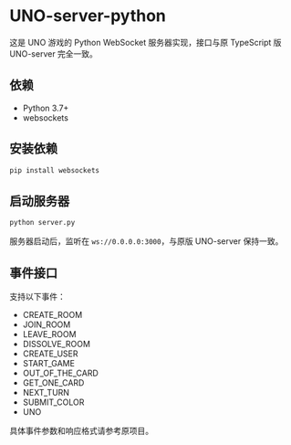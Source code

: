 # UNO-server-python

这是 UNO 游戏的 Python WebSocket 服务器实现，接口与原 TypeScript 版 UNO-server 完全一致。

## 依赖

- Python 3.7+
- websockets

## 安装依赖

```bash
pip install websockets
```

## 启动服务器

```bash
python server.py
```

服务器启动后，监听在 `ws://0.0.0.0:3000`，与原版 UNO-server 保持一致。

## 事件接口

支持以下事件：
- CREATE_ROOM
- JOIN_ROOM
- LEAVE_ROOM
- DISSOLVE_ROOM
- CREATE_USER
- START_GAME
- OUT_OF_THE_CARD
- GET_ONE_CARD
- NEXT_TURN
- SUBMIT_COLOR
- UNO

具体事件参数和响应格式请参考原项目。 